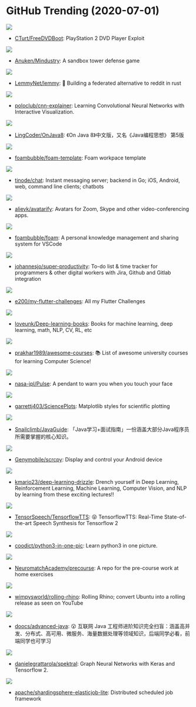 # GitHub Trending (2020-07-01)

![](https://img.shields.io/badge/C-New%20389-green?style=flat-square&logo=appveyor)
- [CTurt/FreeDVDBoot](https://github.com/CTurt/FreeDVDBoot): PlayStation 2 DVD Player Exploit

![](https://img.shields.io/badge/Java-New%20210-green?style=flat-square&logo=appveyor)
- [Anuken/Mindustry](https://github.com/Anuken/Mindustry): A sandbox tower defense game

![](https://img.shields.io/badge/Rust-New%20224-green?style=flat-square&logo=appveyor)
- [LemmyNet/lemmy](https://github.com/LemmyNet/lemmy): 🐀 Building a federated alternative to reddit in rust

![](https://img.shields.io/badge/JavaScript-New%20155-green?style=flat-square&logo=appveyor)
- [poloclub/cnn-explainer](https://github.com/poloclub/cnn-explainer): Learning Convolutional Neural Networks with Interactive Visualization.

![](https://img.shields.io/badge/none-New%20134-green?style=flat-square&logo=appveyor)
- [LingCoder/OnJava8](https://github.com/LingCoder/OnJava8): 《On Java 8》中文版，又名《Java编程思想》 第5版

![](https://img.shields.io/badge/CSS-New%2016-green?style=flat-square&logo=appveyor)
- [foambubble/foam-template](https://github.com/foambubble/foam-template): Foam workpace template

![](https://img.shields.io/badge/Go-New%2086-green?style=flat-square&logo=appveyor)
- [tinode/chat](https://github.com/tinode/chat): Instant messaging server; backend in Go; iOS, Android, web, command line clients; chatbots

![](https://img.shields.io/badge/Python-New%20116-green?style=flat-square&logo=appveyor)
- [alievk/avatarify](https://github.com/alievk/avatarify): Avatars for Zoom, Skype and other video-conferencing apps.

![](https://img.shields.io/badge/Markdown-New%20650-green?style=flat-square&logo=appveyor)
- [foambubble/foam](https://github.com/foambubble/foam): A personal knowledge management and sharing system for VSCode

![](https://img.shields.io/badge/TypeScript-New%2084-green?style=flat-square&logo=appveyor)
- [johannesjo/super-productivity](https://github.com/johannesjo/super-productivity): To-do list & time tracker for programmers & other digital workers with Jira, Github and Gitlab integration

![](https://img.shields.io/badge/Dart-New%2066-green?style=flat-square&logo=appveyor)
- [e200/my-flutter-challenges](https://github.com/e200/my-flutter-challenges): All my Flutter Challenges

![](https://img.shields.io/badge/none-New%20229-green?style=flat-square&logo=appveyor)
- [loveunk/Deep-learning-books](https://github.com/loveunk/Deep-learning-books): Books for machine learning, deep learning, math, NLP, CV, RL, etc

![](https://img.shields.io/badge/none-New%20193-green?style=flat-square&logo=appveyor)
- [prakhar1989/awesome-courses](https://github.com/prakhar1989/awesome-courses): 📚 List of awesome university courses for learning Computer Science!

![](https://img.shields.io/badge/none-New%2034-green?style=flat-square&logo=appveyor)
- [nasa-jpl/Pulse](https://github.com/nasa-jpl/Pulse): A pendant to warn you when you touch your face

![](https://img.shields.io/badge/Python-New%20123-green?style=flat-square&logo=appveyor)
- [garrettj403/SciencePlots](https://github.com/garrettj403/SciencePlots): Matplotlib styles for scientific plotting

![](https://img.shields.io/badge/Java-New%20157-green?style=flat-square&logo=appveyor)
- [Snailclimb/JavaGuide](https://github.com/Snailclimb/JavaGuide): 「Java学习+面试指南」一份涵盖大部分Java程序员所需要掌握的核心知识。

![](https://img.shields.io/badge/C-New%20173-green?style=flat-square&logo=appveyor)
- [Genymobile/scrcpy](https://github.com/Genymobile/scrcpy): Display and control your Android device

![](https://img.shields.io/badge/none-New%2039-green?style=flat-square&logo=appveyor)
- [kmario23/deep-learning-drizzle](https://github.com/kmario23/deep-learning-drizzle): Drench yourself in Deep Learning, Reinforcement Learning, Machine Learning, Computer Vision, and NLP by learning from these exciting lectures!!

![](https://img.shields.io/badge/Python-New%2032-green?style=flat-square&logo=appveyor)
- [TensorSpeech/TensorflowTTS](https://github.com/TensorSpeech/TensorflowTTS): 😝 TensorflowTTS: Real-Time State-of-the-art Speech Synthesis for Tensorflow 2

![](https://img.shields.io/badge/Jupyter%20Notebook-New%2069-green?style=flat-square&logo=appveyor)
- [coodict/python3-in-one-pic](https://github.com/coodict/python3-in-one-pic): Learn python3 in one picture.

![](https://img.shields.io/badge/none-New%2012-green?style=flat-square&logo=appveyor)
- [NeuromatchAcademy/precourse](https://github.com/NeuromatchAcademy/precourse): A repo for the pre-course work at home exercises

![](https://img.shields.io/badge/Shell-New%2051-green?style=flat-square&logo=appveyor)
- [wimpysworld/rolling-rhino](https://github.com/wimpysworld/rolling-rhino): Rolling Rhino; convert Ubuntu into a rolling release as seen on YouTube

![](https://img.shields.io/badge/Java-New%20121-green?style=flat-square&logo=appveyor)
- [doocs/advanced-java](https://github.com/doocs/advanced-java): 😮 互联网 Java 工程师进阶知识完全扫盲：涵盖高并发、分布式、高可用、微服务、海量数据处理等领域知识，后端同学必看，前端同学也可学习

![](https://img.shields.io/badge/Python-New%2095-green?style=flat-square&logo=appveyor)
- [danielegrattarola/spektral](https://github.com/danielegrattarola/spektral): Graph Neural Networks with Keras and Tensorflow 2.

![](https://img.shields.io/badge/Java-New%2038-green?style=flat-square&logo=appveyor)
- [apache/shardingsphere-elasticjob-lite](https://github.com/apache/shardingsphere-elasticjob-lite): Distributed scheduled job framework

